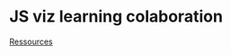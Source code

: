 # JS viz learning colaboration 

[Ressources](https://drive.google.com/drive/folders/1KQKXUgzF0dlSpskC5nD6gR8v1XxKbObq?usp=drive_link)




